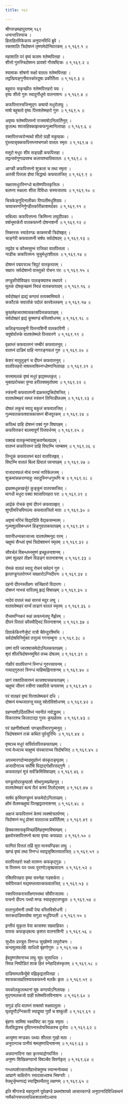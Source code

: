 ```yaml
---
title: १६९

---
```

श्रीगरुडमहापुराणम् १६९  
धन्वन्तरिरुवाच ।  
हिताहितविकेकाय अनुपानविधिं ब्रुवे ।  
रक्तशालि त्रिदोषघ्नं तृष्णामेदोनिवारकम् ॥ १,१६९.१ ॥  
  
महाशालि परं वृष्यं कलमः श्लेष्मपित्तहा ।  
शीत्तो गुरुस्त्रिदोषघ्नः प्रायशो गौरषष्टिकः ॥ १,१६९.२ ॥  
  
श्यामाकः शोषणो रूक्षो वातलः श्लेष्मपित्तहा ।  
तद्वत्प्रियङ्गुनीवारकोरदूषाः प्रकीर्तिताः ॥ १,१६९.३ ॥  
  
बहुवारः सकृच्छीतः श्लेष्मपित्तहरो यवः ।  
वृष्यः शीतो गुरुः स्वादुर्गोधूमो वातनाशनः ॥ १,१६९.४ ॥  
  
कफपित्तास्त्रजिन्मुद्गः कषायो मधुरोलघुः ।  
माषो बहुबलो वृष्यः पित्तश्लेष्महरो गुरुः ॥ १,१६९.५ ॥  
  
अवृष्यः श्लेष्मपित्तघ्नो राजमाषोऽनिलार्तिनुत् ।  
कुलत्थः श्वासहिक्काहृत्कफगुल्मानिलापहः ॥ १,१६९.६ ॥  
  
रक्तपित्तज्वरोन्माथो शीतो ग्राही मकुष्ठकः ।  
पुंस्त्वासृक्कफपित्तघ्नश्चणको वातलः स्मृतः ॥ १,१६९.७ ॥  
  
मसूरो मधुरः शीव सङ्ग्रही कफपित्तहा ।  
तद्वत्सर्वगुणाढ्यश्च कलायश्चातिवातलः ॥ १,१६९.८ ॥  
  
आग्की कफपित्तघ्नो शुक्रला च तथा स्मृता ।  
अतसी पित्तला ज्ञेया सिद्धार्थः कफवातजित् ॥ १,१६९.९ ॥  
  
सक्षारमधुरस्निग्धो बलोष्णपित्तकृत्तिलः ।  
बलघ्ना रूक्षलाः शीता विविधाः सस्यजातयः ॥ १,१६९.१० ॥  
  
चित्रकेङ्गुदिनालीकाः पिप्पलीमधुशिग्रवः ।  
चव्याचरणनिर्गुण्डीतर्कारीकाशमर्दकाः ॥ १,१६९.११ ॥  
  
सबिल्वाः कफपित्तघ्नाः क्रिमिघ्ना लघुदीपकाः ।  
वर्षाभूमार्करौ वातकफघ्नौ दोषनाशनौ ॥ १,१६९.१२ ॥  
  
तिक्तरसः स्यादेरण्डः काकमाची त्रिदोषहृत् ।  
चाङ्गेरी कफवातघ्नी सर्षपः सर्वदोषदम् ॥ १,१६९.१३ ॥  
  
तद्वदेव च कौस्मसुम्भं राजिका वातपित्तला ।  
नाडीचः कफपित्तघ्नः चुचुर्मधुरशीतलः ॥ १,१६९.१४ ॥  
  
दोषघ्नं पद्मपत्रञ्च त्रिपुटं वातकृत्परम् ।  
सक्षारः सर्वदोषघ्नो वास्तुको रोचनः परः ॥ १,१६९.१५ ॥  
  
तण्डुकीयोविपहरः पालङ्क्याश्च तथापरे ।  
मूलकं दोषकृच्छामं स्विन्नं वातकफापदम् ॥ १,१६९.१६ ॥  
  
सर्वदोषहरं ह्यद्यं कण्ठ्यं तत्पक्वमिष्यते ।  
कर्कोटकं सवार्ताकं पदोलं कारवेल्लकम् ॥ १,१६९.१७ ॥  
  
कुष्ठमेहज्वरश्वासकासपित्तकफापहम् ।  
सर्वदोषहरं हृद्यं कूष्माण्डं बस्तिशोधनम् ॥ १,१६९.१८ ॥  
  
कलिङ्गालाबुनी पित्तनाशिनी वातकारिणी ।  
त्रपुषोर्वारुके वातश्लेष्मले पित्तवारणे ॥ १,१६९.१९ ॥  
  
वृक्षाम्लं कफवातघ्नं जम्बीरं कफवातनुत् ।  
वातघ्नं दाडिमं ग्राहि नागरङ्गफलं गुरु ॥ १,१६९.२० ॥  
  
केशरं मातुलुङ्गं च दीपनं कफवातनुत् ।  
वातपित्तहरो माषस्त्वक्स्निग्धोष्णानिलापहः ॥ १,१६९.२१ ॥  
  
सरमामलकं वृष्यं मधुरं हृद्यमम्लकृत् ।  
भुक्तप्ररोचका पुण्या हरीतक्यमृतोपमा ॥ १,१६९.२२ ॥  
  
स्त्रंसनी कफवातघ्नी ह्यक्षस्तद्वत्त्रिदोषजित् ।  
वातश्लेष्महरं त्वम्लं स्त्रंसनं तिन्तिडीफलम् ॥ १,१६९.२३ ॥  
  
दोषलं लकुचं स्वादु बकुलं कफवातजित् ।  
गुल्मवातकफश्वासकासघ्नं बीजपूरकम् ॥ १,१६९.२४ ॥  
  
कपित्थं ग्राहि दोषघ्नं पक्वं गुरु विषापहम् ।  
कफपित्तकरं बालमापूर्णं पित्तवर्धनम् ॥ १,१६९.२५ ॥  
  
पक्वाम्रं वातकृन्मांसशुक्रवर्णबलप्रदम् ।  
वातघ्नं कफपित्तघ्नं ग्राहि विष्टम्भि जाम्बवम् ॥ १,१६९.२६ ॥  
  
तिन्दुकं कफवातघ्नं बदरं वातपित्तहृत् ।  
विष्टम्भि वातलं बिल्वं प्रियालं पवनापहम् ॥ १,१६९.२७ ॥  
  
राजादनफलं मोचं पनसं नारिकेलजम् ।  
शुक्रमांसकराण्याहुः स्वादुस्निग्धगुरूणि च ॥ १,१६९.२८ ॥  
  
द्राक्षामधूकखर्जूरं कुङ्कुमं वातरक्तजित् ।  
मागधी मधुरा पक्वा श्वासपित्तहरा परा ॥ १,१६९.२९ ॥  
  
आर्द्रकं रोचकं वृष्यं दीपनं कफवातहृत् ।  
शुण्ठीमरिचपिप्पल्यः कफवातजितो मताः ॥ १,१६९.३० ॥  
  
अवृष्यं मरिचं विद्यादिति वैद्यकसम्मतम् ।  
गुल्मशूलविबन्धघ्नं हिङ्गुवातकफापहम् ॥ १,१६९.३१ ॥  
  
यवानीधन्यकाजाज्यः वातश्लेष्मनुदः परम् ।  
चक्षुष्यं सैन्धवं वृष्यं त्रिदोषशमनं स्मृतम् ॥ १,१६९.३२ ॥  
  
सौवर्चलं विबन्धघ्नमुष्णं हृच्छूलनाशनम् ।  
उष्णं शूलहरं तीक्ष्णं विडङ्गं वातनाशनम् ॥ १,१६९.३३ ॥  
  
रोमकं वातलं स्वादु रोचनं क्लेदनं गुरु ।  
हृत्पाण्डुगलरोगघ्नं यवक्षारोऽग्निदीपनः ॥ १,१६९.३४ ॥  
  
दहनो दीपनस्तीक्ष्णः सर्जिक्षारो विदारणः ।  
दोषघ्नं नाभसं वारिलघु हृद्यं विषापहम् ॥ १,१६९.३५ ॥  
  
नादेयं वातलं रूक्षं सारसं मदुर लघु ।  
वातश्लेष्महरं वार्प्यं ताडागं वातलं स्मृतम् ॥ १,१६९.३६ ॥  
  
रौच्यमग्निकरं रूक्षं कफघ्नंलघु नैर्झरम् ।  
दीपनं पित्तलं कौपमौद्भिदं पित्तनाशनम् ॥ १,१६९.३७ ॥  
  
दिवार्ककिरणैर्जुष्टं रात्रौ चैवेन्दुरश्मिभिः ।  
सर्वदोषविनिर्मुक्तं तत्तुल्यं गगनाम्बुना ॥ १,१६९.३८ ॥  
  
उष्णं वारि ज्वरश्वासमेदोऽनिलकफापहम् ।  
शृतं शीतत्रिदोषघ्नमुषितं तच्च दोषलम् ॥ १,१६९.३९ ॥  
  
गोक्षीरं वातपित्तग्नं स्निग्धं गुरुरसायनम् ।  
गव्याद्गुरुतरं स्निग्धं माहिष्वह्निनाशनम् ॥ १,१६९.४० ॥  
  
छागं रक्तातिसारघ्नं कासश्वासकफापहम् ।  
चक्षुष्यं जीवनं स्त्रीणां रक्तपित्ते चनावनम् ॥ १,१६९.४१ ॥  
  
परं वातहरं वृष्यं पित्तश्लेष्मकरं दधि ।  
दोषघ्नं मन्थजातन्तु मस्तु स्रोतोविशोधनम् ॥ १,१६९.४२ ॥  
  
ग्रहण्यर्शोऽर्दितार्तिघ्नं नवनीतं नवोद्धृतम् ।  
विकाराश्च किलाटाद्या गुरवः कुष्ठहेतवः ॥ १,१६९.४३ ॥  
  
परं ग्रहणीशोथार्शः पाण्ड्वतीसारगुल्मनुत् ।  
त्रिदोषशमनं तक्रं कथितं पूर्वसूरिभिः ॥ १,१६९.४४ ॥  
  
वृष्यञ्च मधुरं सर्पिर्वातपित्तकफापहम् ।  
गव्यं मेध्यञ्च चाक्षुष्यं संस्काराच्च त्रिदोषजित् ॥ १,१६९.४५ ॥  
  
अपस्मारगदोन्मादमूर्छाघ्नं संस्कृतङ्घृतम् ।  
अजादीनाञ्च सर्पोषि विद्याद्गोक्षीरसद्गुणैः ।  
कफवातहरं मूत्रं सर्वक्रिमिविषापहम् ॥ १,१६९.४६ ॥  
  
पाण्डुत्वोदरकुष्ठार्शः शोथगुल्मप्रमेहनुत् ।  
वातश्लेष्महरं बल्यं तैलं कश्यं तिलोद्भवम् ॥ १,१६९.४७ ॥  
  
सार्षपं कृमिपाण्डुघ्नं कफमेदोऽनिलापहम् ।  
क्षौमं तैलमचक्षुष्यं पित्तहृद्वातनाशनम् ॥ १,१६९.४८ ॥  
  
अक्षजं कफपित्तघ्नं केश्यं त्वक्श्रोत्रतर्पणम् ।  
त्रिदोषघ्नं मधु प्रोक्तं वातलञ्च प्रकीर्तितम् ॥ १,१६९.४९ ॥  
  
हिक्काश्वासकृमिच्छर्दिमेहतृष्णाविषामहम् ।  
इक्षवोरक्तपित्तघ्नो बल्या वृष्याः कफप्रदाः ॥ १,१६९.५० ॥  
  
फाणितं पित्तलं तव्रिं सुरा मत्स्यण्डिका लघुः ।  
खण्डं वृष्यं तथा स्निग्धं स्वाद्वसृक्पित्तवातजित् ॥ १,१६९.५१ ॥  
  
वातपित्तहरो रूक्षो वातघ्नः कफकृद्गुडः ।  
स पित्तघ्नः परः पथ्यः पुराणोऽसृक्प्रसादनः ॥ १,१६९.५२ ॥  
  
रक्तिपित्तहरा वृष्या सस्नेहा गडशर्करा ।  
सर्वपित्तकरं मद्यमम्लत्वात्कफवातजित् ॥ १,१६९.५३ ॥  
  
रक्तपित्तकरास्तीक्ष्णास्तथा सौवीरजातयः ।  
पाचनो दीपनः पथ्यो मण्डः स्याद्भृष्टतण्डुलः ॥ १,१६९.५४ ॥  
  
वातानुलोमनी लघ्वी पेया वस्तिविशोधनी ।  
सतक्रदाडिमव्योषा सगुडा मधुपिप्पली ॥ १,१६९.५५ ॥  
  
इन्तीयं सुकृता पेया कासश्वा सप्रवाहिकाः ।  
पायसः कफकृद्बल्यः कृशरा वातनाशिनी ॥ १,१६९.५६ ॥  
  
सुधौतः प्रस्त्रुतः स्निग्धः सुखोष्णो लघुरोचनः ।  
कन्दमूलफलेहैः साधितो बृंहणोगुरुः ॥ १,१६९.५७ ॥  
  
ईषदुष्णसेवनाच्च लघुः सूपः सुसाधितः ।  
स्विन्न निष्पीडितं शाकं हितं स्नेहादिसंस्कृतम् ॥ १,१६९.५८ ॥  
  
दाडिमामलकैर्यूषो वह्निकृद्वातपित्तहा ।  
श्वासकासप्रतिश्यायकफघ्नो मलकैः कृतः ॥ १,१६९.५९ ॥  
  
यवकोलकुलत्थानां यूषः कण्ठ्योऽनिलापहः ।  
मुद्गामलकजो ग्राही श्लेष्मपित्तविनाशनः ॥ १,१६९.६० ॥  
  
सगुडं दधि वातघ्नं सक्तवो रूक्षवातुलाः ।  
घृतपूर्णोऽग्निकारी स्याद्वृष्या गुर्वो च शष्कुली ॥ १,१६९.६१ ॥  
  
बृंहणाः सामिषा भक्ष्यपिष्ट का गुखः स्मृताः ।  
तैलसिद्धाश्च दृष्टिघ्नास्तोयस्विन्नाश्च दुर्जराः ॥ १,१६९.६२ ॥  
  
अत्युष्णा मण्डकाः पथ्याः शीतला गुखो मताः ।  
अनुपानञ्च पानीयं श्रमतृष्णादिनाशनम् ॥ १,१६९.६३ ॥  
  
अन्नपानादिना रक्षा कृत्स्याद्रोगवर्जितः ।  
अनुष्णः शिखिकण्ठाभो विषञ्चैव विवर्णकृत् ॥ १,१६९.६४ ॥  
  
गन्धस्पर्शरसास्तीव्राभोक्तुश्च स्यान्मनोव्यथा ।  
आघ्राणे चाक्षिरोगः स्यादसाध्यश्च भिषग्वरैः ।  
वेपथुर्जृम्भणाद्यं स्याद्विषस्यैतत्तु लक्षणम् ॥ १,१६९.६५ ॥  
  
इति श्रीगारुडे महापुराणे पूर्वखण्डे प्रथमांशाख्ये आचारकाण्डे अनुपानादिविधिकथनं नामैकोनसप्तत्यधिकशततमोऽध्यायः